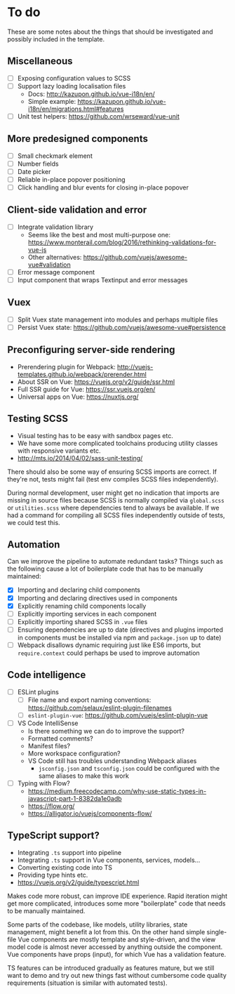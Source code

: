 
# To do

These are some notes about the things that should be investigated and possibly included in the template.

## Miscellaneous

- [ ] Exposing configuration values to SCSS
- [ ] Support lazy loading localisation files
	- Docs: http://kazupon.github.io/vue-i18n/en/
	- Simple example: https://kazupon.github.io/vue-i18n/en/migrations.html#features
- [ ] Unit test helpers: https://github.com/wrseward/vue-unit

## More predesigned components

- [ ] Small checkmark element
- [ ] Number fields
- [ ] Date picker
- [ ] Reliable in-place popover positioning
- [ ] Click handling and blur events for closing in-place popover

## Client-side validation and error

- [ ] Integrate validation library
	- Seems like the best and most multi-purpose one: https://www.monterail.com/blog/2016/rethinking-validations-for-vue-js
	- Other alternatives: https://github.com/vuejs/awesome-vue#validation
- [ ] Error message component
- [ ] Input component that wraps Textinput and error messages

## Vuex

- [ ] Split Vuex state management into modules and perhaps multiple files
- [ ] Persist Vuex state: https://github.com/vuejs/awesome-vue#persistence

## Preconfiguring server-side rendering

- Prerendering plugin for Webpack: http://vuejs-templates.github.io/webpack/prerender.html
- About SSR on Vue: https://vuejs.org/v2/guide/ssr.html
- Full SSR guide for Vue: https://ssr.vuejs.org/en/
- Universal apps on Vue: https://nuxtjs.org/

## Testing SCSS

- Visual testing has to be easy with sandbox pages etc.
- We have some more complicated toolchains producing utility classes with responsive variants etc.
- http://mts.io/2014/04/02/sass-unit-testing/

There should also be some way of ensuring SCSS imports are correct. If they're not, tests might fail (test env compiles SCSS files independently).

During normal development, user might get no indication that imports are missing in source files because SCSS is normally compiled via `global.scss` or `utilities.scss` where dependencies tend to always be available. If we had a command for compiling all SCSS files independently outside of tests, we could test this.

## Automation

Can we improve the pipeline to automate redundant tasks? Things such as the following cause a lot of boilerplate code that has to be manually maintained:

- [x] Importing and declaring child components
- [x] Importing and declaring directives used in components
- [x] Explicitly renaming child components locally
- [ ] Explicitly importing services in each component
- [ ] Explicitly importing shared SCSS in `.vue` files
- [ ] Ensuring dependencies are up to date (directives and plugins imported in components must be installed via npm and `package.json` up to date)
- [ ] Webpack disallows dynamic requiring just like ES6 imports, but `require.context` could perhaps be used to improve automation

## Code intelligence

- [ ] ESLint plugins
	- [ ] File name and export naming conventions: https://github.com/selaux/eslint-plugin-filenames
	- [ ] `eslint-plugin-vue`: https://github.com/vuejs/eslint-plugin-vue
- [ ] VS Code IntelliSense
	- Is there something we can do to improve the support?
	- Formatted comments?
	- Manifest files?
	- More workspace configuration?
	- VS Code still has troubles understanding Webpack aliases
		- `jsconfig.json` and `tsconfig.json` could be configured with the same aliases to make this work
- [ ] Typing with Flow?
	- https://medium.freecodecamp.com/why-use-static-types-in-javascript-part-1-8382da1e0adb
	- https://flow.org/
	- https://alligator.io/vuejs/components-flow/

## TypeScript support?

- Integrating `.ts` support into pipeline
- Integrating `.ts` support in Vue components, services, models...
- Converting existing code into TS
- Providing type hints etc.
- https://vuejs.org/v2/guide/typescript.html

Makes code more robust, can improve IDE experience. Rapid iteration might get more complicated, introduces some more "boilerplate" code that needs to be manually maintained.

Some parts of the codebase, like models, utility libraries, state management, might benefit a lot from this. On the other hand simple single-file Vue components are mostly template and style-driven, and the view model code is almost never accessed by anything outside the component. Vue components have props (input), for which Vue has a validation feature.

TS features can be introduced gradually as features mature, but we still want to demo and try out new things fast without cumbersome code quality requirements (situation is similar with automated tests).
